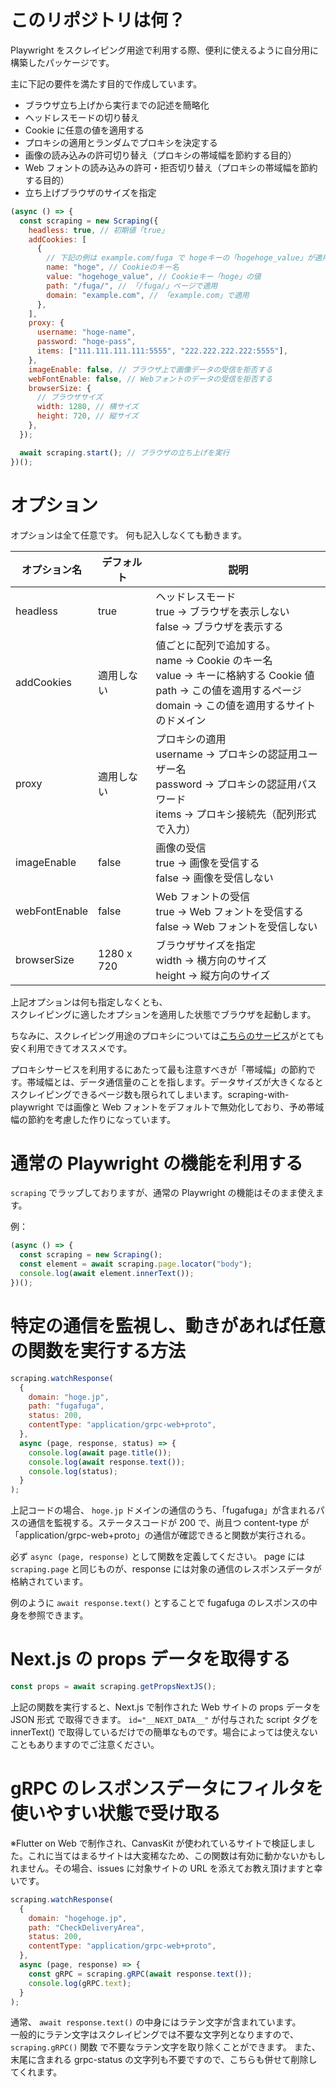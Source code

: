 # このリポジトリは何？

Playwright をスクレイピング用途で利用する際、便利に使えるように自分用に構築したパッケージです。

主に下記の要件を満たす目的で作成しています。

- ブラウザ立ち上げから実行までの記述を簡略化
- ヘッドレスモードの切り替え
- Cookie に任意の値を適用する
- プロキシの適用とランダムでプロキシを決定する
- 画像の読み込みの許可切り替え（プロキシの帯域幅を節約する目的）
- Web フォントの読み込みの許可・拒否切り替え（プロキシの帯域幅を節約する目的）
- 立ち上げブラウザのサイズを指定

```javascript
(async () => {
  const scraping = new Scraping({
    headless: true, // 初期値「true」
    addCookies: [
      {
        // 下記の例は example.com/fuga で hogeキーの「hogehoge_value」が適用される例
        name: "hoge", // Cookieのキー名
        value: "hogehoge_value", // Cookieキー「hoge」の値
        path: "/fuga/", // 「/fuga/」ページで適用
        domain: "example.com", // 「example.com」で適用
      },
    ],
    proxy: {
      username: "hoge-name",
      password: "hoge-pass",
      items: ["111.111.111.111:5555", "222.222.222.222:5555"],
    },
    imageEnable: false, // ブラウザ上で画像データの受信を拒否する
    webFontEnable: false, // Webフォントのデータの受信を拒否する
    browserSize: {
      // ブラウザサイズ
      width: 1280, // 横サイズ
      height: 720, // 縦サイズ
    },
  });

  await scraping.start(); // ブラウザの立ち上げを実行
})();
```

# オプション

オプションは全て任意です。
何も記入しなくても動きます。

| オプション名  | デフォルト | 説明                                                                                                                                                                     |
| ------------- | ---------- | ------------------------------------------------------------------------------------------------------------------------------------------------------------------------ |
| headless      | true       | ヘッドレスモード<br>true -> ブラウザを表示しない<br>false -> ブラウザを表示する                                                                                          |
| addCookies    | 適用しない | 値ごとに配列で追加する。<br>name -> Cookie のキー名<br>value -> キーに格納する Cookie 値<br>path -> この値を適用するページ<br>domain -> この値を適用するサイトのドメイン |
| proxy         | 適用しない | プロキシの適用<br>username -> プロキシの認証用ユーザー名<br>password -> プロキシの認証用パスワード<br>items -> プロキシ接続先（配列形式で入力）                          |
| imageEnable   | false      | 画像の受信<br>true -> 画像を受信する<br>false -> 画像を受信しない                                                                                                        |
| webFontEnable | false      | Web フォントの受信<br>true -> Web フォントを受信する<br>false -> Web フォントを受信しない                                                                                |
| browserSize   | 1280 x 720 | ブラウザサイズを指定<br>width -> 横方向のサイズ<br>height -> 縦方向のサイズ                                                                                              |

上記オプションは何も指定しなくとも、  
スクレイピングに適したオプションを適用した状態でブラウザを起動します。

ちなみに、スクレイピング用途のプロキシについては[こちらのサービス](https://www.webshare.io/?referral_code=pvyuamiwwexo)がとても安く利用できてオススメです。

プロキシサービスを利用するにあたって最も注意すべきが「帯域幅」の節約です。帯域幅とは、データ通信量のことを指します。データサイズが大きくなるとスクレイピングできるページ数も限られてしまいます。scraping-with-playwright では画像と Web フォントをデフォルトで無効化しており、予め帯域幅の節約を考慮した作りになっています。

# 通常の Playwright の機能を利用する

`scraping` でラップしておりますが、通常の Playwright の機能はそのまま使えます。

例：

```javascript
(async () => {
  const scraping = new Scraping();
  const element = await scraping.page.locator("body");
  console.log(await element.innerText());
})();
```

# 特定の通信を監視し、動きがあれば任意の関数を実行する方法

```javascript
scraping.watchResponse(
  {
    domain: "hoge.jp",
    path: "fugafuga",
    status: 200,
    contentType: "application/grpc-web+proto",
  },
  async (page, response, status) => {
    console.log(await page.title());
    console.log(await response.text());
    console.log(status);
  }
);
```

上記コードの場合、 `hoge.jp` ドメインの通信のうち、「fugafuga」が含まれるパスの通信を監視する。ステータスコードが 200 で、尚且つ content-type が 「application/grpc-web+proto」の通信が確認できると関数が実行される。

必ず `async (page, response)` として関数を定義してください。
page には `scraping.page` と同じものが、response には対象の通信のレスポンスデータが格納されています。

例のように `await response.text()` とすることで fugafuga のレスポンスの中身を参照できます。

# Next.js の props データを取得する

```javascript
const props = await scraping.getPropsNextJS();
```

上記の関数を実行すると、Next.js で制作された Web サイトの props データを JSON 形式 で取得できます。
`id="__NEXT_DATA__"` が付与された script タグを innerText() で取得しているだけでの簡単なものです。場合によっては使えないこともありますのでご注意ください。

# gRPC のレスポンスデータにフィルタを使いやすい状態で受け取る

※Flutter on Web で制作され、CanvasKit が使われているサイトで検証しました。これに当てはまるサイトは大変稀なため、この関数は有効に動かないかもしれません。その場合、issues に対象サイトの URL を添えてお教え頂けますと幸いです。

```javascript
scraping.watchResponse(
  {
    domain: "hogehoge.jp",
    path: "CheckDeliveryArea",
    status: 200,
    contentType: "application/grpc-web+proto",
  },
  async (page, response) => {
    const gRPC = scraping.gRPC(await response.text());
    console.log(gRPC.text);
  }
);
```

通常、 `await response.text()` の中身にはラテン文字が含まれています。  
一般的にラテン文字はスクレイピングでは不要な文字列となりますので、 `scraping.gRPC()` 関数 で不要なラテン文字を取り除くことができます。
また、末尾に含まれる grpc-status の文字列も不要ですので、こちらも併せて削除してくれます。
